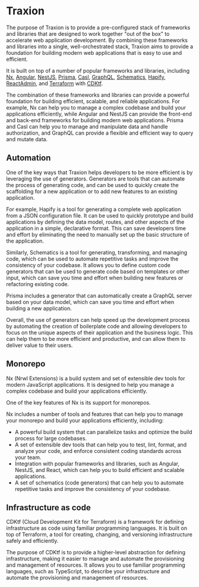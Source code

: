 # Traxion

The purpose of Traxion is to provide a pre-configured stack of frameworks and libraries that are designed to work together "out of the box" to accelerate web application development. By combining these frameworks and libraries into a single, well-orchestrated stack, Traxion aims to provide a foundation for building modern web applications that is easy to use and efficient.

It is built on top of a number of popular frameworks and libraries, including [Nx](https://nx.dev/), [Angular](https://angular.io/), [NestJS](https://nestjs.com/), [Prisma](https://www.prisma.io/), [Casl](https://casl.js.org/), [GraphQL](https://graphql.org/), [Schematics](https://angular.io/guide/schematics), [Hapify](https://docs.hapify.io/), [ReactAdmin](https://marmelab.com/react-admin/), and [Terraform](https://www.terraform.io/) with [CDKtf](https://developer.hashicorp.com/terraform/cdktf).

The combination of these frameworks and libraries can provide a powerful foundation for building efficient, scalable, and reliable applications. For example, Nx can help you to manage a complex codebase and build your applications efficiently, while Angular and NestJS can provide the front-end and back-end frameworks for building modern web applications. Prisma and Casl can help you to manage and manipulate data and handle authorization, and GraphQL can provide a flexible and efficient way to query and mutate data.

## Automation

One of the key ways that Traxion helps developers to be more efficient is by leveraging the use of generators. Generators are tools that can automate the process of generating code, and can be used to quickly create the scaffolding for a new application or to add new features to an existing application.

For example, Hapify is a tool for generating a complete web application from a JSON configuration file. It can be used to quickly prototype and build applications by defining the data model, routes, and other aspects of the application in a simple, declarative format. This can save developers time and effort by eliminating the need to manually set up the basic structure of the application.

Similarly, Schematics is a tool for generating, transforming, and managing code, which can be used to automate repetitive tasks and improve the consistency of your codebase. It allows you to define custom code generators that can be used to generate code based on templates or other input, which can save you time and effort when building new features or refactoring existing code.

Prisma includes a generator that can automatically create a GraphQL server based on your data model, which can save you time and effort when building a new application.

Overall, the use of generators can help speed up the development process by automating the creation of boilerplate code and allowing developers to focus on the unique aspects of their application and the business logic. This can help them to be more efficient and productive, and can allow them to deliver value to their users.


## Monorepo

Nx (Nrwl Extensions) is a build system and set of extensible dev tools for modern JavaScript applications. It is designed to help you manage a complex codebase and build your applications efficiently.

One of the key features of Nx is its support for monorepos.

Nx includes a number of tools and features that can help you to manage your monorepo and build your applications efficiently, including:

- A powerful build system that can parallelize tasks and optimize the build process for large codebases.
- A set of extensible dev tools that can help you to test, lint, format, and analyze your code, and enforce consistent coding standards across your team.
- Integration with popular frameworks and libraries, such as Angular, NestJS, and React, which can help you to build efficient and scalable applications.
- A set of schematics (code generators) that can help you to automate repetitive tasks and improve the consistency of your codebase.

## Infrastructure as code

CDKtf (Cloud Development Kit for Terraform) is a framework for defining infrastructure as code using familiar programming languages. It is built on top of Terraform, a tool for creating, changing, and versioning infrastructure safely and efficiently.

The purpose of CDKtf is to provide a higher-level abstraction for defining infrastructure, making it easier to manage and automate the provisioning and management of resources. It allows you to use familiar programming languages, such as TypeScript, to describe your infrastructure and automate the provisioning and management of resources.
